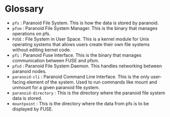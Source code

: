 Glossary
=====================

- `pfs` : Paranoid File System. This is how the data is stored by paranoid.
- `pfsm` : Paranoid File System Manager. This is the binary that manages operations on pfs.
- `FUSE` : File System in User Space. This is a kernel module for Unix operating systems
that allows users create their own file systems without editing kernel code.
- `pfi` : Paranoid Fuse Interface. This is the binary that manages communication between FUSE and pfsm.
- `pfsd` : Paranoid File System Daemon. This handles networking between paranoid nodes.
- `paranoid-cli` : Paranoid Command Line Interface. This is the only user-facing element of the system.
Used to run commands like mount and unmount for a given paranoid file system.
- `paranoid-directory` : This is the directory where the paranoid file system data is stored. 
- `mountpoint` : This is the directory where the data from pfs is to be displayed by FUSE.
